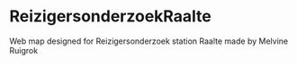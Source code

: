 # ReizigersonderzoekRaalte
Web map designed for Reizigersonderzoek station Raalte
made by Melvine Ruigrok
